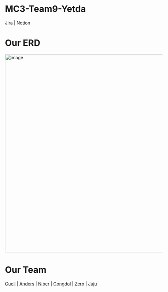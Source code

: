 # MC3-Team9-Yetda

[Jira](https://chaeminlee.atlassian.net/jira/software/projects/EARJ/boards/1) | [Notion](https://ripe-chicory-8d6.notion.site/Yetda-Wiki-cc25a7c3d7b44bf4b5a4d74fc52081b3)

# Our ERD

<img width="634" alt="image" src="https://user-images.githubusercontent.com/77421835/179448709-cdcbb0ea-d843-4c22-a05b-a72e73553ec3.png">


# Our Team

[Guell](https://github.com/Valentino1994) | [Anders](https://github.com/boskim22) | [Niber](https://github.com/im-niber) | [Gongdol](https://github.com/realmountain1129) | [Zero](https://github.com/yys88699) | [Juju](https://github.com/shinehardd)
